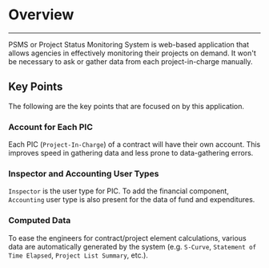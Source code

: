 # Overview
---
PSMS or Project Status Monitoring System is web-based application that allows agencies in effectively monitoring their projects on demand. It won't be necessary to ask or gather data from each project-in-charge manually.

## Key Points

The following are the key points that are focused on by this application.

### Account for Each PIC

Each PIC (`Project-In-Charge`) of a contract will have their own account. This improves speed in gathering data and less prone to data-gathering errors.

### Inspector and Accounting User Types

`Inspector` is the user type for PIC. To add the financial component, `Accounting` user type is also present for the data of fund and expenditures.

### Computed Data

To ease the engineers for contract/project element calculations, various data are automatically generated by the system (e.g. `S-Curve`, `Statement of Time Elapsed`, `Project List Summary`, etc.).